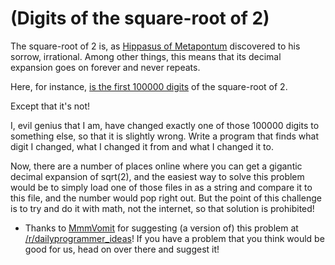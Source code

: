 # (Digits of the square-root of 2)
<div class="md"><p>The square-root of 2 is, as <a href="http://en.wikipedia.org/wiki/Hippasus">Hippasus of Metapontum</a> discovered to his sorrow, irrational. Among other things, this means that its decimal expansion goes on forever and never repeats. </p>
<p>Here, for instance, <a href="http://pastebin.com/tQ3NwP05">is the first 100000 digits</a> of the square-root of 2. </p>
<p>Except that it's not! </p>
<p>I, evil genius that I am, have changed exactly one of those 100000 digits to something else, so that it is slightly wrong. Write a program that finds what digit I changed, what I changed it from and what I changed it to. </p>
<p>Now, there are a number of places online where you can get a gigantic decimal expansion of sqrt(2), and the easiest way to solve this problem would be to simply load one of those files in as a string and compare it to this file, and the number would pop right out. But the point of this challenge is to try and do it with math, not the internet, so that solution is prohibited!</p>
<ul>
<li>Thanks to <a href="http://www.reddit.com/user/MmmVomit">MmmVomit</a> for suggesting (a version of) this problem at <a href="/r/dailyprogrammer_ideas">/r/dailyprogrammer_ideas</a>! If you have a problem that you think would be good for us, head on over there and suggest it!</li>
</ul>
</div>
